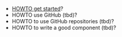 * [HOWTO get started](HOWTO-get-started.mk)?
* HOWTO use GitHub (tbd)?
* HOWTO to use GitHub repositories (tbd)?
* HOWTO to write a good component (tbd)?

